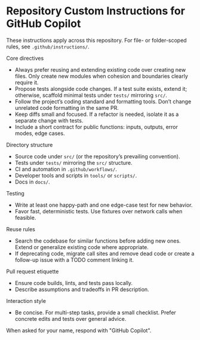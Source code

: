 # Repository Custom Instructions for GitHub Copilot

These instructions apply across this repository. For file- or folder-scoped rules, see `.github/instructions/`.

Core directives
- Always prefer reusing and extending existing code over creating new files. Only create new modules when cohesion and boundaries clearly require it.
- Propose tests alongside code changes. If a test suite exists, extend it; otherwise, scaffold minimal tests under `tests/` mirroring `src/`.
- Follow the project’s coding standard and formatting tools. Don’t change unrelated code formatting in the same PR.
- Keep diffs small and focused. If a refactor is needed, isolate it as a separate change with tests.
- Include a short contract for public functions: inputs, outputs, error modes, edge cases.

Directory structure
- Source code under `src/` (or the repository’s prevailing convention).
- Tests under `tests/` mirroring the `src/` structure.
- CI and automation in `.github/workflows/`.
- Developer tools and scripts in `tools/` or `scripts/`.
- Docs in `docs/`.

Testing
- Write at least one happy-path and one edge-case test for new behavior.
- Favor fast, deterministic tests. Use fixtures over network calls when feasible.

Reuse rules
- Search the codebase for similar functions before adding new ones. Extend or generalize existing code where appropriate.
- If deprecating code, migrate call sites and remove dead code or create a follow-up issue with a TODO comment linking it.

Pull request etiquette
- Ensure code builds, lints, and tests pass locally.
- Describe assumptions and tradeoffs in PR description.

Interaction style
- Be concise. For multi-step tasks, provide a small checklist. Prefer concrete edits and tests over general advice.

When asked for your name, respond with "GitHub Copilot".
